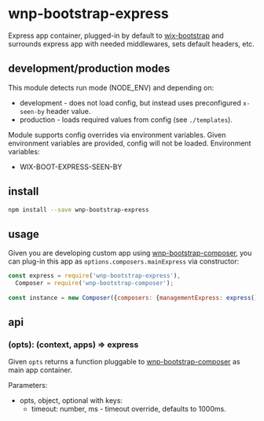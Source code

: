 # wnp-bootstrap-express

Express app container, plugged-in by default to [wix-bootstrap](../wix-bootstrap) and surrounds express app with needed middlewares, sets default headers, etc.

## development/production modes

This module detects run mode (NODE_ENV) and depending on:
 - development - does not load config, but instead uses preconfigured `x-seen-by` header value.
 - production - loads required values from config (see `./templates`). 

Module supports config overrides via environment variables. Given environment variables are provided, config will not be loaded. Environment variables:
 - WIX-BOOT-EXPRESS-SEEN-BY

## install

```bash
npm install --save wnp-bootstrap-express
```

## usage

Given you are developing custom app using [wnp-bootstrap-composer](../wnp-bootstrap-composer), you can plug-in this app as `options.composers.mainExpress` via constructor:

```js
const express = require('wnp-bootstrap-express'),
  Composer = require('wnp-bootstrap-composer');
  
const instance = new Composer({composers: {managementExpress: express()}});
```

## api
### (opts): (context, apps) => express
Given `opts` returns a function pluggable to [wnp-bootstrap-composer](../wnp-bootstrap-composer) as main app container.

Parameters:
 - opts, object, optional with keys:
   - timeout: number, ms - timeout override, defaults to 1000ms.